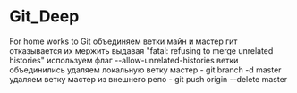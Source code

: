 # Git_Deep
For home works to Git
объединяем ветки майн и мастер
гит отказывается их мержить выдавая "fatal: refusing to merge unrelated histories"
используем флаг --allow-unrelated-histories
ветки объединились
удаляем локальную ветку мастер - git branch -d master
удаляем ветку мастер из внешнего репо - git push origin --delete master
